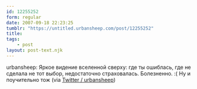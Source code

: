 ```yaml
---
id: 12255252
form: regular
date: 2007-09-18 22:23:25
tumblr: "https://untitled.urbansheep.com/post/12255252"
title:
tags:
    - post
layout: post-text.njk
---
```


<p>urbansheep: Яркое видение вселенной сверху: где ты ошиблась, где не сделала не тот выбор, недостаточно страховалась. Болезненно. :( Ну и поучительно тож (via <a href="http://twitter.com/urbansheep/statuses/277299032">Twitter / urbansheep</a>)</p>

